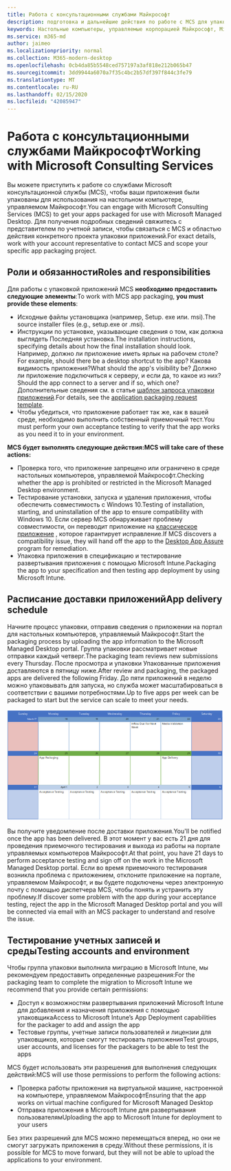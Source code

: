 ```yaml
---
title: Работа с консультационными службами Майкрософт
description: подготовка и дальнейшие действия по работе с MCS для упаковки приложений
keywords: Настольные компьютеры, управляемые корпорацией Майкрософт, Microsoft 365, служба, документация, приложения, MCS, упаковка
ms.service: m365-md
author: jaimeo
ms.localizationpriority: normal
ms.collection: M365-modern-desktop
ms.openlocfilehash: 0cb4da85b5548ced757197a3af818e212b065b47
ms.sourcegitcommit: 3dd9944a6070a7f35c4bc2b57df397f844c3fe79
ms.translationtype: MT
ms.contentlocale: ru-RU
ms.lasthandoff: 02/15/2020
ms.locfileid: "42085947"
---
```

# <a name="working-with-microsoft-consulting-services"></a><span data-ttu-id="50af7-104">Работа с консультационными службами Майкрософт</span><span class="sxs-lookup"><span data-stu-id="50af7-104">Working with Microsoft Consulting Services</span></span>

<span data-ttu-id="50af7-105">Вы можете приступить к работе со службами Microsoft консультационной службы (MCS), чтобы ваши приложения были упакованы для использования на настольном компьютере, управляемом Майкрософт.</span><span class="sxs-lookup"><span data-stu-id="50af7-105">You can engage with Microsoft Consulting Services (MCS) to get your apps packaged for use with Microsoft Managed Desktop.</span></span> <span data-ttu-id="50af7-106">Для получения подробных сведений свяжитесь с представителем по учетной записи, чтобы связаться с MCS и областью действия конкретного проекта упаковки приложений.</span><span class="sxs-lookup"><span data-stu-id="50af7-106">For exact details, work with your account representative to contact MCS and scope your specific app packaging project.</span></span>

## <a name="roles-and-responsibilities"></a><span data-ttu-id="50af7-107">Роли и обязанности</span><span class="sxs-lookup"><span data-stu-id="50af7-107">Roles and responsibilities</span></span>

<span data-ttu-id="50af7-108">Для работы с упаковкой приложений MCS **необходимо предоставить следующие элементы**:</span><span class="sxs-lookup"><span data-stu-id="50af7-108">To work with MCS app packaging, **you must provide these elements**:</span></span>

- <span data-ttu-id="50af7-109">Исходные файлы установщика (например, Setup. exe или. msi).</span><span class="sxs-lookup"><span data-stu-id="50af7-109">The source installer files (e.g., setup.exe or .msi).</span></span>
- <span data-ttu-id="50af7-110">Инструкции по установке, указывающие сведения о том, как должна выглядеть Последняя установка.</span><span class="sxs-lookup"><span data-stu-id="50af7-110">The installation instructions, specifying details about how the final installation should look.</span></span> <span data-ttu-id="50af7-111">Например, должно ли приложение иметь ярлык на рабочем столе?</span><span class="sxs-lookup"><span data-stu-id="50af7-111">For example, should there be a desktop shortcut to the app?</span></span> <span data-ttu-id="50af7-112">Какова видимость приложения?</span><span class="sxs-lookup"><span data-stu-id="50af7-112">What should the app's visibility be?</span></span> <span data-ttu-id="50af7-113">Должно ли приложение подключиться к серверу, и если да, то какое из них?</span><span class="sxs-lookup"><span data-stu-id="50af7-113">Should the app connect to a server and if so, which one?</span></span> <span data-ttu-id="50af7-114">Дополнительные сведения см. в статье [шаблон запроса упаковки приложений](https://github.com/MicrosoftDocs/microsoft-365-docs/raw/public/microsoft-365/managed-desktop/get-ready/downloads/app-packaging-template.docx).</span><span class="sxs-lookup"><span data-stu-id="50af7-114">For details, see the [application packaging request template](https://github.com/MicrosoftDocs/microsoft-365-docs/raw/public/microsoft-365/managed-desktop/get-ready/downloads/app-packaging-template.docx).</span></span>
- <span data-ttu-id="50af7-115">Чтобы убедиться, что приложение работает так же, как в вашей среде, необходимо выполнить собственный приемочный тест.</span><span class="sxs-lookup"><span data-stu-id="50af7-115">You must perform your own acceptance testing to verify that the app works as you need it to in your environment.</span></span>

<span data-ttu-id="50af7-116">**MCS будет выполнять следующие действия:**</span><span class="sxs-lookup"><span data-stu-id="50af7-116">**MCS will take care of these actions:**</span></span>

- <span data-ttu-id="50af7-117">Проверка того, что приложение запрещено или ограничено в среде настольных компьютеров, управляемой Майкрософт.</span><span class="sxs-lookup"><span data-stu-id="50af7-117">Checking whether the app is prohibited or restricted in the Microsoft Managed Desktop environment.</span></span>
- <span data-ttu-id="50af7-118">Тестирование установки, запуска и удаления приложения, чтобы обеспечить совместимость с Windows 10.</span><span class="sxs-lookup"><span data-stu-id="50af7-118">Testing of installation, starting, and uninstallation of the app to ensure compatibility with Windows 10.</span></span> <span data-ttu-id="50af7-119">Если сервер MCS обнаруживает проблему совместимости, он переводит приложение на [классическое приложение](https://docs.microsoft.com/fasttrack/win-10-desktop-app-assure) , которое гарантирует исправление.</span><span class="sxs-lookup"><span data-stu-id="50af7-119">If MCS discovers a compatibility issue, they will hand off the app to the [Desktop App Assure](https://docs.microsoft.com/fasttrack/win-10-desktop-app-assure) program for remediation.</span></span>
- <span data-ttu-id="50af7-120">Упаковка приложения в спецификацию и тестирование развертывания приложения с помощью Microsoft Intune.</span><span class="sxs-lookup"><span data-stu-id="50af7-120">Packaging the app to your specification and then testing app deployment by using Microsoft Intune.</span></span>

## <a name="app-delivery-schedule"></a><span data-ttu-id="50af7-121">Расписание доставки приложений</span><span class="sxs-lookup"><span data-stu-id="50af7-121">App delivery schedule</span></span>

<span data-ttu-id="50af7-122">Начните процесс упаковки, отправив сведения о приложении на портал для настольных компьютеров, управляемый Майкрософт.</span><span class="sxs-lookup"><span data-stu-id="50af7-122">Start the packaging process by uploading the app information to the Microsoft Managed Desktop portal.</span></span> <span data-ttu-id="50af7-123">Группа упаковки рассматривает новые отправки каждый четверг.</span><span class="sxs-lookup"><span data-stu-id="50af7-123">The packaging team reviews new submissions every Thursday.</span></span> <span data-ttu-id="50af7-124">После просмотра и упаковки Упакованные приложения доставляются в пятницу ниже.</span><span class="sxs-lookup"><span data-stu-id="50af7-124">After review and packaging, the packaged apps are delivered the following Friday.</span></span> <span data-ttu-id="50af7-125">До пяти приложений в неделю можно упаковывать для запуска, но служба может масштабироваться в соответствии с вашими потребностями.</span><span class="sxs-lookup"><span data-stu-id="50af7-125">Up to five apps per week can be packaged to start but the service can scale to meet your needs.</span></span>

![Календарь, покажет приложение в четверг (21 в данном примере), проверка мультимедиа на следующий день, Упаковка на следующий понедельник (25-й) и доставка приложений на последующую пятницу (29-й)](../../media/MCS-cal.png)

<span data-ttu-id="50af7-127">Вы получите уведомление после доставки приложения.</span><span class="sxs-lookup"><span data-stu-id="50af7-127">You'll be notified once the app has been delivered.</span></span> <span data-ttu-id="50af7-128">В этот момент у вас есть 21 дня для проведения приемочного тестирования и выхода из работы на портале управляемых компьютеров Майкрософт.</span><span class="sxs-lookup"><span data-stu-id="50af7-128">At that point, you have 21 days to perform acceptance testing and sign off on the work in the Microsoft Managed Desktop portal.</span></span> <span data-ttu-id="50af7-129">Если во время приемочного тестирования возникла проблема с приложением, отклоните приложение на портале, управляемом Майкрософт, и вы будете подключены через электронную почту с помощью диспетчера MCS, чтобы понять и устранить эту проблему.</span><span class="sxs-lookup"><span data-stu-id="50af7-129">If discover some problem with the app during your acceptance testing, reject the app in the Microsoft Managed Desktop portal and you will be connected via email with an MCS packager to understand and resolve the issue.</span></span>

## <a name="testing-accounts-and-environment"></a><span data-ttu-id="50af7-130">Тестирование учетных записей и среды</span><span class="sxs-lookup"><span data-stu-id="50af7-130">Testing accounts and environment</span></span>

<span data-ttu-id="50af7-131">Чтобы группа упаковки выполнила миграцию в Microsoft Intune, мы рекомендуем предоставить определенные разрешения:</span><span class="sxs-lookup"><span data-stu-id="50af7-131">For the packaging team to complete the migration to Microsoft Intune we recommend that you provide certain permissions:</span></span>
 
-   <span data-ttu-id="50af7-132">Доступ к возможностям развертывания приложений Microsoft Intune для добавления и назначения приложения с помощью упаковщика</span><span class="sxs-lookup"><span data-stu-id="50af7-132">Access to Microsoft Intune’s App Deployment capabilities for the packager to add and assign the app</span></span> 
-   <span data-ttu-id="50af7-133">Тестовые группы, учетные записи пользователей и лицензии для упаковщиков, которые смогут тестировать приложения</span><span class="sxs-lookup"><span data-stu-id="50af7-133">Test groups, user accounts, and licenses for the packagers to be able to test the apps</span></span>

<span data-ttu-id="50af7-134">MCS будет использовать эти разрешения для выполнения следующих действий:</span><span class="sxs-lookup"><span data-stu-id="50af7-134">MCS will use those permissions to perform the following actions:</span></span>
 
-   <span data-ttu-id="50af7-135">Проверка работы приложения на виртуальной машине, настроенной на компьютере, управляемом Майкрософт</span><span class="sxs-lookup"><span data-stu-id="50af7-135">Ensuring that the app works on virtual machine configured for Microsoft Managed Desktop</span></span>
-   <span data-ttu-id="50af7-136">Отправка приложения в Microsoft Intune для развертывания пользователям</span><span class="sxs-lookup"><span data-stu-id="50af7-136">Uploading the app to Microsoft Intune for deployment to your users</span></span>

<span data-ttu-id="50af7-137">Без этих разрешений для MCS можно перемещаться вперед, но они не смогут загружать приложения в среду.</span><span class="sxs-lookup"><span data-stu-id="50af7-137">Without these permissions, it is possible for MCS to move forward, but they will not be able to upload the applications to your environment.</span></span>


